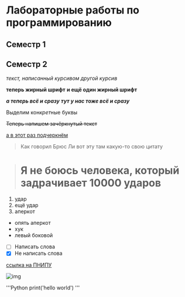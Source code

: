 # Лабораторные работы по программированию 

## Семестр 1

## Семестр 2

*текст, написанный курсивом*
_другой курсив_

**теперь жирный шрифт**
__и ещё один жирный шрифт__

***а теперь всё и сразу***
___тут у нас тоже всё и сразу___

Выделим кон*крет*ные буквы

~~Теперь напишем зачёркнутый текст~~

<ins> а в этот раз подчеркнём </ins>

> Как говорил Брюс Ли вот эту там какую-то свою цитату

># Я не боюсь человека, который задрачивает 10000 ударов

1. удар
2. ещё удар
3. аперкот

- опять аперкот
- хук
- левый боковой

- [ ] Написать слова 
- [X] Не написать слова 

[ссылка на ПНИПУ](https://pstu.ru/ "нажми")

![img](https://avatars.mds.yandex.net/i?id=6d4cb9d6b5deb8ccf6ac87cdc4ab199f56765b70-5207916-images-thumbs&n=13 "клик") 

'''Python 
print('hello world')
'''

